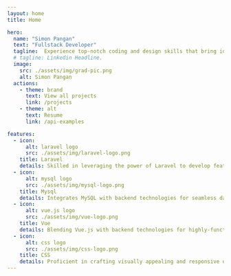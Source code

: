 ```yaml
---
layout: home
title: Home

hero:
  name: "Simon Pangan"
  text: "Fullstack Developer"
  tagline:  Experience top-notch coding and design skills that bring ideas to life."
  # tagline: Linkedin Headline.
  image:
    src: ./assets/img/grad-pic.png
    alt: Simon Pangan
  actions:
    - theme: brand
      text: View all projects
      link: /projects
    - theme: alt
      text: Resume
      link: /api-examples

features:
  - icon: 
      alt: laravel logo
      src: ./assets/img/laravel-logo.png
    title: Laravel
    details: Skilled in leveraging the power of Laravel to develop feature-rich and efficient web applications.    
  - icon:
      alt: mysql logo
      src: ./assets/img/mysql-logo.png
    title: Mysql
    details: Integrates MySQL with backend technologies for seamless data handling and processing.
  - icon:
      alt: vue.js logo
      src: ./assets/img/vue-logo.png
    title: Vue
    details: Blending Vue.js with backend technologies for highly-functional and powerful full-stack solutions.
  - icon:
      alt: css logo
      src: ./assets/img/css-logo.png
    title: CSS
    details: Proficient in crafting visually appealing and responsive designs using CSS frameworks
---
```


